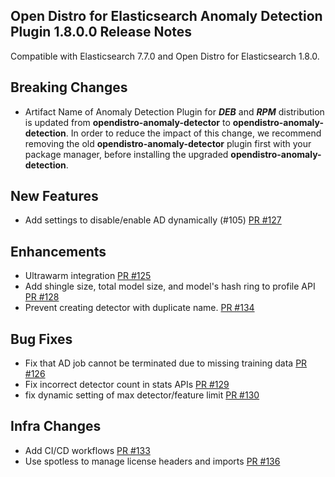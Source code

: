 ## Open Distro for Elasticsearch Anomaly Detection Plugin 1.8.0.0 Release Notes

Compatible with Elasticsearch 7.7.0 and Open Distro for Elasticsearch 1.8.0.

## Breaking Changes

* Artifact Name of Anomaly Detection Plugin for **_*DEB*_** and **_*RPM*_** distribution is updated from **opendistro-anomaly-detector** to **opendistro-anomaly-detection**. In order to reduce the impact of this change, we recommend removing the old **opendistro-anomaly-detector** plugin first with your package manager, before installing the upgraded **opendistro-anomaly-detection**.

## New Features
* Add settings to disable/enable AD dynamically (#105) [PR #127](https://github.com/opendistro-for-elasticsearch/anomaly-detection/pull/127)

## Enhancements
* Ultrawarm integration [PR #125](https://github.com/opendistro-for-elasticsearch/anomaly-detection/pull/125)
* Add shingle size, total model size, and model's hash ring to profile API [PR #128](https://github.com/opendistro-for-elasticsearch/anomaly-detection/pull/128)
* Prevent creating detector with duplicate name. [PR #134](https://github.com/opendistro-for-elasticsearch/anomaly-detection/pull/134)

## Bug Fixes
* Fix that AD job cannot be terminated due to missing training data [PR #126](https://github.com/opendistro-for-elasticsearch/anomaly-detection/pull/126)
* Fix incorrect detector count in stats APIs [PR #129](https://github.com/opendistro-for-elasticsearch/anomaly-detection/pull/129)
* fix dynamic setting of max detector/feature limit [PR #130](https://github.com/opendistro-for-elasticsearch/anomaly-detection/pull/130)

## Infra Changes
* Add CI/CD workflows [PR #133](https://github.com/opendistro-for-elasticsearch/anomaly-detection/pull/133)
* Use spotless to manage license headers and imports [PR #136](https://github.com/opendistro-for-elasticsearch/anomaly-detection/pull/136)

